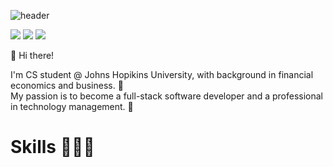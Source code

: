 ![header](https://capsule-render.vercel.app/api?type=slice&color=f9c1bb&height=70&section=header&text=예원%20Esther&fontColor=505050&fontSize=30&animation=fadeIn)

 <a href="https://www.instagram.com/ye1_esther/" target="_blank"><img src="https://img.shields.io/badge/ye1__esther-E4405F?style=flat-square&logo=Instagram&logoColor=white"/></a>
 <a href="yshin31@jh.edu" target="_blank"><img src="https://img.shields.io/badge/yshin31@jhu.edu-0078D4?style=flat-square&logo=MicrosoftOutlook&logoColor=white"/></a>
 <a href="https://www.linkedin.com/in/ye1esther/" target="_blank"><img src="https://img.shields.io/badge/LinkedIn-0A66C2?style=flat-square&logo=LinkedIn&logoColor=white"/></a>

👋 Hi there! 

I'm CS student @ Johns Hopikins University, with background in financial economics and business. 🚀  
My passion is to become a full-stack software developer and a professional in technology management. 💖



# Skills 👩🏻‍💻
